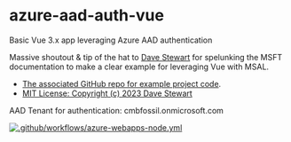 # azure-aad-auth-vue
Basic Vue 3.x app leveraging Azure AAD authentication

Massive shoutout &amp; tip of the hat to [Dave Stewart](https://davestewart.co.uk/blog/msal-vue/) for spelunking the MSFT documentation to make a clear example for leveraging Vue with MSAL.

- [The associated GitHub repo for example project code](https://github.com/davestewart/msal-vue-demo).
- [MIT License: Copyright (c) 2023 Dave Stewart](https://github.com/davestewart/msal-vue-demo/blob/main/LICENSE)


AAD Tenant for authentication: cmbfossil.onmicrosoft.com

[![.github/workflows/azure-webapps-node.yml](https://github.com/brianackley001/VueApp.Azure.AAD-auth/actions/workflows/azure-webapps-node.yml/badge.svg?branch=main)](https://github.com/brianackley001/VueApp.Azure.AAD-auth/actions/workflows/azure-webapps-node.yml)

